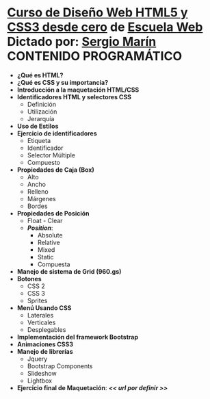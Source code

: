 **[Curso de Diseño Web HTML5 y CSS3 desde cero](https://www.escuelaweb.net/diseno-web-html5-css3) de [Escuela Web](https://www.escuelaweb.net)**
**Dictado por**: [Sergio Marín](https://twitter.com/highercomve/)
CONTENIDO PROGRAMÁTICO
======================
 - **¿Qué es HTML?**
 - **¿Qué es CSS y su importancia?**
 - **Introducción a la maquetación HTML/CSS**
 - **Identificadores HTML y selectores CSS**
	 - Definición
	 - Utilización
	 - Jerarquía
 - **Uso de Estilos**
 - **Ejercicio de identificadores**
	 - Etiqueta
	 - Identificador
	 - Selector Múltiple
	 - Compuesto
 - **Propiedades de Caja (Box)**
	 - Alto
	 - Ancho
	 - Relleno
	 - Márgenes
	 - Bordes
 - **Propiedades de Posición**
	 - Float - Clear
	 - ***Position***:
		 - Absolute
		 - Relative
		 - Mixed
		 - Static
		 - Compuesta
 - **Manejo de sistema de Grid (960.gs)**
 - **Botones**
	 - CSS 2
	 - CSS 3
	 - Sprites
 - **Menú Usando CSS**
	 - Laterales
	 - Verticales
	 - Desplegables
 - **Implementación del framework Bootstrap**
 - **Animaciones CSS3**
 - **Manejo de librerías**
	 - Jquery
	 - Bootstrap Components
	 - Slideshow
	 - Lightbox
 - **Ejercicio final de Maquetación**: ***<< url por definir >>***
